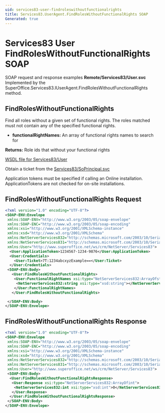 ```yaml
---
uid: services83-user-findroleswithoutfunctionalrights
title: Services83.UserAgent.FindRolesWithoutFunctionalRights SOAP
Generated: true
---
```


# Services83 User FindRolesWithoutFunctionalRights SOAP

SOAP request and response examples **Remote/Services83/User.svc**
Implemented by the <see cref="M:SuperOffice.Services83.IUserAgent.FindRolesWithoutFunctionalRights">SuperOffice.Services83.IUserAgent.FindRolesWithoutFunctionalRights</see> method.

## FindRolesWithoutFunctionalRights

Find all roles without a given set of functional rights. The roles matched must not contain any of the specified functional rights.

* **functionalRightNames:** An array of functional rights names to search for

**Returns:** Role ids that without your functional rights


[WSDL file for Services83/User](../Services83-User.md)

Obtain a ticket from the [Services83/SoPrincipal.svc](../SoPrincipal/index.md)

Application tokens must be specified if calling an Online installation. ApplicationTokens are not checked for on-site installations.

## FindRolesWithoutFunctionalRights Request

```xml
<?xml version="1.0" encoding="UTF-8"?>
<SOAP-ENV:Envelope
 xmlns:SOAP-ENV="http://www.w3.org/2003/05/soap-envelope"
 xmlns:SOAP-ENC="http://www.w3.org/2003/05/soap-encoding"
 xmlns:xsi="http://www.w3.org/2001/XMLSchema-instance"
 xmlns:xsd="http://www.w3.org/2001/XMLSchema"
 xmlns:NetServerServices832="http://schemas.microsoft.com/2003/10/Serialization/Arrays"
 xmlns:NetServerServices831="http://schemas.microsoft.com/2003/10/Serialization/"
 xmlns:User="http://www.superoffice.net/ws/crm/NetServer/Services83">
  <User:ApplicationToken>1234567-1234-9876</User:ApplicationToken>
  <User:Credentials>
    <User:Ticket>7T:1234abcxyzExample==</User:Ticket>
  </User:Credentials>
 <SOAP-ENV:Body>
   <User:FindRolesWithoutFunctionalRights>
    <User:FunctionalRightNames xsi:type="NetServerServices832:ArrayOfstring">
     <NetServerServices832:string xsi:type="xsd:string"></NetServerServices832:string>
    </User:FunctionalRightNames>
   </User:FindRolesWithoutFunctionalRights>

 </SOAP-ENV:Body>
</SOAP-ENV:Envelope>

```


## FindRolesWithoutFunctionalRights Response

```xml
<?xml version="1.0" encoding="UTF-8"?>
<SOAP-ENV:Envelope
 xmlns:SOAP-ENV="http://www.w3.org/2003/05/soap-envelope"
 xmlns:SOAP-ENC="http://www.w3.org/2003/05/soap-encoding"
 xmlns:xsi="http://www.w3.org/2001/XMLSchema-instance"
 xmlns:xsd="http://www.w3.org/2001/XMLSchema"
 xmlns:NetServerServices832="http://schemas.microsoft.com/2003/10/Serialization/Arrays"
 xmlns:NetServerServices831="http://schemas.microsoft.com/2003/10/Serialization/"
 xmlns:User="http://www.superoffice.net/ws/crm/NetServer/Services83">
 <SOAP-ENV:Body>
  <User:FindRolesWithoutFunctionalRightsResponse>
   <User:Response xsi:type="NetServerServices832:ArrayOfint">
    <NetServerServices832:int xsi:type="xsd:int">0</NetServerServices832:int>
   </User:Response>
  </User:FindRolesWithoutFunctionalRightsResponse>
 </SOAP-ENV:Body>
</SOAP-ENV:Envelope>

```


